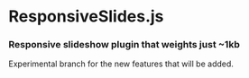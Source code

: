 # ResponsiveSlides.js 
### Responsive slideshow plugin that weights just ~1kb

Experimental branch for the new features that will be added.